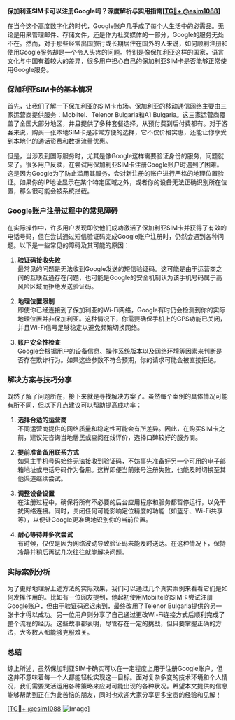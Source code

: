 **保加利亚SIM卡可以注册Google吗？深度解析与实用指南[[TG💪+ @esim1088](https://t.me/s/esim1088)]**

在当今这个高度数字化的时代，Google账户几乎成了每个人生活中的必需品。无论是用来管理邮件、存储文件，还是作为社交媒体的一部分，Google的服务无处不在。然而，对于那些经常出国旅行或长期居住在国外的人来说，如何顺利注册和使用Google服务却是一个令人头疼的问题。特别是像保加利亚这样的国家，语言文化与中国有着较大的差异，很多用户担心自己的保加利亚SIM卡是否能够正常使用Google服务。

### 保加利亚SIM卡的基本情况

首先，让我们了解一下保加利亚的SIM卡市场。保加利亚的移动通信网络主要由三家运营商提供服务：Mobiltel、Telenor Bulgaria和A1 Bulgaria。这三家运营商覆盖了全国大部分地区，并且提供了多种套餐选择，从预付费到后付费都有。对于游客来说，购买一张本地SIM卡是非常方便的选择，它不仅价格实惠，还能让你享受到本地化的通话资费和数据流量优惠。

但是，当涉及到国际服务时，尤其是像Google这样需要验证身份的服务，问题就来了。很多用户反映，在尝试用保加利亚SIM卡注册Google账户时遇到了困难。这是因为Google为了防止滥用其服务，会对新注册的账户进行严格的地理位置验证。如果你的IP地址显示在某个特定区域之外，或者你的设备无法正确识别所在位置，那么很可能会被系统拦截。

### Google账户注册过程中的常见障碍

在实际操作中，许多用户发现即使他们成功激活了保加利亚SIM卡并获得了有效的电话号码，但在尝试通过短信验证码完成Google账户注册时，仍然会遇到各种问题。以下是一些常见的障碍及其可能的原因：

1. **验证码接收失败**  
   最常见的问题是无法收到Google发送的短信验证码。这可能是由于运营商之间的互联互通存在问题，也可能是Google的安全机制认为该手机号码属于高风险区域而拒绝发送验证码。

2. **地理位置限制**  
   即使你已经连接到了保加利亚的Wi-Fi网络，Google有时仍会检测到你的实际地理位置并非保加利亚。这种情况下，你需要确保手机上的GPS功能已关闭，并且Wi-Fi信号足够稳定以避免频繁切换网络。

3. **账户安全性检查**  
   Google会根据用户的设备信息、操作系统版本以及网络环境等因素来判断是否存在欺诈行为。如果这些参数不符合预期，你的请求可能会被直接拒绝。

### 解决方案与技巧分享

既然了解了问题所在，接下来就是寻找解决方案了。虽然每个案例的具体情况可能有所不同，但以下几点建议可以帮助提高成功率：

1. **选择合适的运营商**  
   不同运营商提供的网络质量和稳定性可能会有所差异。因此，在购买SIM卡之前，建议先咨询当地居民或查阅在线评价，选择口碑较好的服务商。

2. **提前准备备用联系方式**  
   如果主手机号码始终无法接收到验证码，不妨事先准备好另一个可用的电子邮箱地址或电话号码作为备用。这样即便当前账号注册失败，也能及时切换至其他渠道继续尝试。

3. **调整设备设置**  
   在注册过程中，确保将所有不必要的后台应用程序和服务都暂停运行，以免干扰网络连接。同时，关闭任何可能影响定位精度的功能（如蓝牙、Wi-Fi共享等），以便让Google更准确地识别你的当前位置。

4. **耐心等待并多次尝试**  
   有时候，仅仅是因为网络波动导致验证码未能及时送达。在这种情况下，保持冷静并稍后再试几次往往就能解决问题。

### 实际案例分析

为了更好地理解上述方法的实际效果，我们可以通过几个真实案例来看看它们是如何发挥作用的。比如有一位网友提到，他起初使用Mobiltel的SIM卡尝试注册Google账户，但由于验证码迟迟未到，最终改用了Telenor Bulgaria提供的另一张卡才得以成功。另一位用户则分享了自己通过更改Wi-Fi连接方式后顺利完成了整个流程的经历。这些故事都表明，尽管存在一定的挑战，但只要掌握正确的方法，大多数人都能够克服难关。

### 总结

综上所述，虽然保加利亚SIM卡确实可以在一定程度上用于注册Google账户，但这并不意味着每一个人都能轻松实现这一目标。面对复杂多变的技术环境和个人情况，我们需要灵活运用各种策略来应对可能出现的各种状况。希望本文提供的信息能够帮助到正在为此苦恼的朋友，同时也欢迎大家分享更多宝贵的经验和见解！

[[TG💪+ @esim1088](https://t.me/s/esim1088) ![Image](https://i.postimg.cc/4NQfJmqS/Snipaste-2025-05-13-00-14-12.png)]